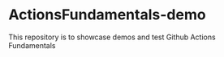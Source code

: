 # ActionsFundamentals-demo
This repository is to showcase demos and test Github Actions Fundamentals
